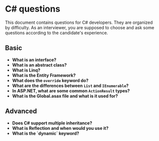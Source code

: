 # C# questions

This document contains questions for C# developers. They are organized by difficulty. As an interviewer, you are supposed to choose and ask some questions according to the candidate's experience.

## Basic

- **What is an interface?**
- **What is an abstract class?**
- **What is Linq?**
- **What is the Entity Framework?**
- **What does the `override` keyword do?**
- **What are the differences between `List` and `IEnumerable`?**
- **In ASP.NET, what are some common `ActionResult` types?**
- **What is the Global.asax file and what is it used for?**

## Advanced

- **Does C# support multiple inheritance?**
- **What is Reflection and when would you use it?**
- **What is the ´dynamic´ keyword?**
